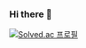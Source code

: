 ### Hi there 👋
[![Solved.ac
프로필](http://mazassumnida.wtf/api/mini/generate_badge?boj=hsj4436)](https://solved.ac/hsj4436)
<!--<img src="https://img.shields.io/badge/0wei-lightgrey?logo=Ethereum&logoColor=white"/>-->
